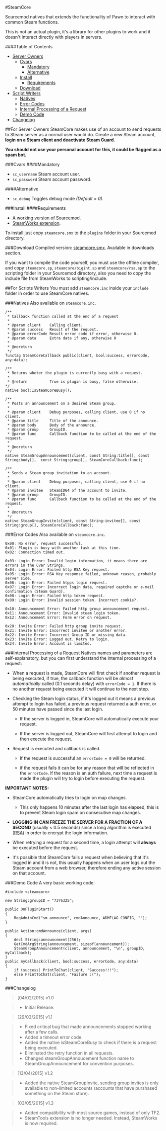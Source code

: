 #SteamCore

Sourcemod natives that extends the functionality of Pawn to interact with common Steam functions.

This is not an actual plugin, it's a library for other plugins to work and it doesn't interact directly with players in servers.

####Table of Contents 
* [Server Owners](#markdown-header-for-server-owners)
	* [Cvars](#markdown-header-cvars)
		* [Mandatory](#markdown-header-mandatory)
		* [Alternative](#markdown-header-alternative)
	* [Install](#markdown-header-install)
		* [Requirements](#markdown-header-requirements)
	* [Download](#markdown-header-download)
* [Script Writers](#markdown-header-for-scripts-writers)
	* [Natives](#markdown-header-natives)
	* [Error Codes](#markdown-header-error-codes)
	* [Internal Processing of a Request](#markdown-header-internal-processing-of-a-request)
	* [Demo Code](#markdown-header-demo-code)
* [Changelog](#markdown-header-changelog)

##For Server Owners
SteamCore makes use of an account to send requests to Steam server as a normal user would do. Create a new Steam account, **login on a Steam client and deactivate Steam Guard**. 

**You should not use your personal account for this, it could be flagged as a spam bot.**

###Cvars
####Mandatory
* `sc_username` Steam account user.  
* `sc_password` Steam account password.

####Alternative
* `sc_debug` Toggles debug mode _(Default = 0)_.

###Install
####Requirements
* [A working version of Sourcemod](http://www.sourcemod.net/downloads.php).
* [SteamWorks extension](https://forums.alliedmods.net/showthread.php?t=229556).

To install just copy `steamcore.smx` to the `plugins` folder in your Sourcemod directory.

###Download
Compiled version: [steamcore.smx][1]. Available in downloads section.

[1]: https://bitbucket.org/Polvora/steamcore/downloads/steamcore.smx

If you want to compile the code yourself, you must use the offline compiler, and copy `steamcore.sp`, `steamcore/bigint.sp` and `steamcore/rsa.sp` to the scripting folder in your Sourcemod directory, also you need to copy the include file from SteamWorks to scripting/include.

##For Scripts Writers
You must add `steamcore.inc` inside your `include` folder in order to use SteamCore natives.

###Natives
Also available on `steamcore.inc`.
	
	/**
	 * Callback function called at the end of a request
	 * 
	 * @param client 	Calling client.
	 * @param success	Result of the request.
	 * @param errorCode Result error code if error, otherwise 0.
	 * @param data		Extra data if any, otherwise 0
	 * 
	 * @noreturn
	 */
	functag SteamCoreCallback public(client, bool:success, errorCode, any:data);
	
	/**
	 * Returns wheter the plugin is currently busy with a request.
	 *
	 * @return			True is plugin is busy, false otherwise.
	*/
	native bool:IsSteamCoreBusy();
	
	/**
	 * Posts an announcement on a desired Steam group. 
	 *
	 * @param client 	Debug purposes, calling client, use 0 if no client.
	 * @param title		Title of the announce.
	 * @param body		Body of the announce.
	 * @param group		GroupID.
	 * @param func		Callback function to be called at the end of the request.
	 * 
	 * @noreturn
	 */
	native SteamGroupAnnouncement(client, const String:title[], const String:body[],  const String:group[], SteamCoreCallback:func);
	
	/**
	 * Sends a Steam group invitation to an account.
	 *
	 * @param client 	Debug purposes, calling client, use 0 if no client.
	 * @param invitee	SteamID64 of the account to invite.
	 * @param group		GroupID.
	 * @param func		Callback function to be called at the end of the request.
	 *
	 * @noreturn
	 */
	native SteamGroupInvite(client, const String:invitee[], const String:group[], SteamCoreCallback:func);

###Error Codes
Also available on `steamcore.inc`.

	0x00: No error, request successful.
	0x01: Plugin is busy with another task at this time.
	0x02: Connection timed out.
	
	0x03: Login Error: Invalid login information, it means there are errors in the Cvar Strings.
	0x04: Login Error: Failed http RSA Key request.
	0x05: Login Error: RSA Key response failed, unknown reason, probably server side.
	0x06: Login Error: Failed htpps login request.
	0x07: Login Error: Incorrect login data, required captcha or e-mail confirmation (Steam Guard).
	0x08: Login Error: Failed http token request.
	0x09: Login Error: Invalid session token. Incorrect cookie?.
	
	0x10: Announcement Error: Failed http group announcement request.
	0x11: Announcement Error: Invalid steam login token.
	0x12: Announcement Error: Form error on request.
	
	0x20: Invite Error: Failed http group invite request.
	0x21: Invite Error: Incorrect invitee or another error.
	0x22: Invite Error: Incorrect Group ID or missing data.
	0x23: Invite Error: Logged out. Retry to login.
	0x24: Invite Error: Account is limited.

###Internal Processing of a Request
Natives names and parameters are self-explanatory, but you can first understand the internal processing of a request:

- When a request is made, SteamCore will first check if another request is being executed, if true, the callback function will be _almost automatically_ called (0.1 seconds delay) with `errorCode = 1`. If there is no another request being executed it will continue to the next step.

- Checking the Steam login status, if it's logged out it means a previous attempt to login has failed, a previous request returned a auth error, or 50 minutes have passed since the last login. 

    - If the server is logged in, SteamCore will automatically execute your request.

    - If the server is logged out, SteamCore will first attempt to login and then execute the request.

- Request is executed and callback is called.

    - If the request is successful an `errorCode = 0` will be returned.

    - if the request fails it can be for any reason that will be reflected in the `errorCode`. If the reason is an auth failure, next time a request is made the plugin will try to login before executing the request.

**IMPORTANT NOTES:**

* SteamCore automatically tries to login on map changes.
    * This only happens 10 minutes after the last login has elapsed, this is to prevent Steam login spam on consecutive map changes.

*  **LOGGING IN CAN FREEZE THE SERVER FOR A FRACTION OF A SECOND** (usually < 0.5 seconds) since a long algorithm is executed ([RSA](http://en.wikipedia.org/wiki/RSA_(cryptosystem))) in order to encrypt the login information.

* When retrying a request for a second time, a login attempt will  **always** be executed before the request.

* It's possible that SteamCore fails a request when believing that it's logged in and it is not, this usually happens when an user logs out the Steam account from a web browser, therefore ending any active session on that account.

###Demo Code
A very basic working code:

	#include <steamcore>
	
    new String:groupID = "7376325";
    
    public OnPluginStart()
    {
        RegAdminCmd("sm_announce", cmdAnnounce, ADMFLAG_CONFIG, "");
    }

    public Action:cmdAnnounce(client, args)
    {
        decl String:announcement[256];
        GetCmdArgString(announcement, sizeof(announcement));
        SteamGroupAnnouncement(client, announcement, "\n", groupID, myCallback);
    }
    public myCallback(client, bool:success, errorCode, any:data)
    {
        if (success) PrintToChat(client, "Success!!!");
        else PrintToChat(client, "Failure :(");
    }
	
###Changelog
> [04/02/2015] v1.0 

> * Initial Release.

> [29/03/2015] v1.1

> * Fixed critical bug that made announcements stopped working after a few calls.
> * Added a timeout error code.
> * Added the native isSteamCoreBusy to check if there is a request being executed.
> * Eliminated the retry function in all requests.
> * Changed steamGroupAnnoucement function name to SteamGroupAnnouncement for convention purposes.

> [13/04/2015] v1.2

> * Added the native SteamGroupInvite, sending group invites is only available to non-limited accounts (accounts that have purshased something on the Steam store).

> [03/05/2015] v1.3

> * Added compatibility with most source games, instead of only TF2.
> * SteamTools extension is no longer needed. Instead, SteamWorks is now required.